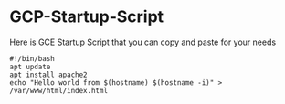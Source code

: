 # GCP-Startup-Script
Here is GCE Startup Script that you can copy and paste for your needs

```
#!/bin/bash
apt update 
apt install apache2
echo "Hello world from $(hostname) $(hostname -i)" > /var/www/html/index.html
```
